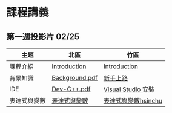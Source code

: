 # 課程講義

## 第一週投影片 02/25
| 主題       | 北區 | 竹區 |
| ---------- | --- | --- |
| 課程介紹    | [Introduction][taipei-introduction] | [Introduction][hsinchu-introduction] |
| 背景知識    | [Background.pdf][taipei-background] | [新手上路][hsinchu-background] |
| IDE        | [Dev-C++.pdf][] | [Visual Studio 安裝][] |
| 表達式與變數 | [表達式與變數][taipei-expr] | [表達式與變數hsinchu][] |

[taipei-introduction]: http://slides.com/austinlaurice/deck-6/#/
[hsinchu-introduction]: https://drive.google.com/file/d/0B_ADFngz4E2MMFMwVGJqeDY0SEU/view?usp=sharing
[taipei-background]: https://drive.google.com/open?id=0B13ab_fQ7QbjTVpROVFmVnEtV0E
[hsinchu-background]: https://hackmd.io/p/BktsaioFg#/
[Dev-C++.pdf]: https://drive.google.com/open?id=0B13ab_fQ7QbjbHd4alFORmJvenc
[Visual Studio 安裝]: https://hackmd.io/p/Sk7HcQstx#/
[taipei-expr]: https://drive.google.com/open?id=0B153He1E1uxMTWwtVlVKUXNkVDA
[表達式與變數hsinchu]: https://drive.google.com/open?id=0Bzxow2VOUeFGZ3JTZ0NTbWg0Q3c

<!-- ## 第二週投影片 03/04 -->

